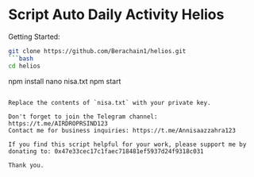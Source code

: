 # Script Auto Daily Activity Helios

Getting Started:

```bash
git clone https://github.com/Berachain1/helios.git
```bash
cd helios
```
npm install
nano nisa.txt
npm start
```

Replace the contents of `nisa.txt` with your private key.

Don't forget to join the Telegram channel: https://t.me/AIRDROPRSIND123  
Contact me for business inquiries: https://t.me/Annisaazzahra123  

If you find this script helpful for your work, please support me by donating to: 0x47e33cec17c1faec718481ef5937d24f9318c031  

Thank you.

